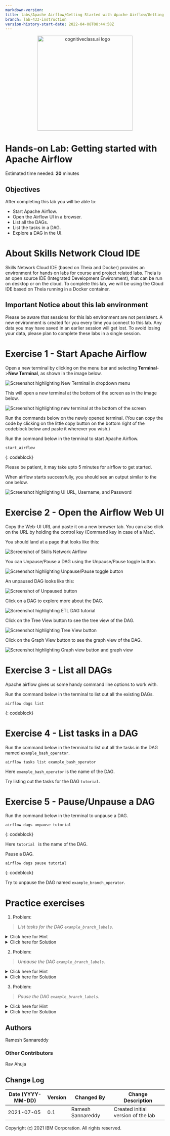 ```yaml
---
markdown-version: 
title: labs/Apache Airflow/Getting Started with Apache Airflow/Getting started with Apache Airflow
branch: lab-433-instruction
version-history-start-date: 2022-04-08T08:44:58Z
---
```


<center>
    <img src="https://cf-courses-data.s3.us.cloud-object-storage.appdomain.cloud/IBM-DB0250EN-SkillsNetwork/labs/module%201/images/IDSNlogo.png" width="300" alt="cognitiveclass.ai logo"  />
</center>

# Hands-on Lab: Getting started with Apache Airflow

Estimated time needed: **20** minutes

## Objectives

After completing this lab you will be able to:

*   Start Apache Airflow.
*   Open the Airflow UI in a browser.
*   List all the DAGs.
*   List the tasks in a DAG.
*   Explore a DAG in the UI.

# About Skills Network Cloud IDE

Skills Network Cloud IDE (based on Theia and Docker) provides an environment for hands on labs for course and project related labs. Theia is an open source IDE (Integrated Development Environment), that can be run on desktop or on the cloud. To complete this lab, we will be using the Cloud IDE based on Theia running in a Docker container.

## Important Notice about this lab environment

Please be aware that sessions for this lab environment are not persistent. A new environment is created for you every time you connect to this lab. Any data you may have saved in an earlier session will get lost. To avoid losing your data, please plan to complete these labs in a single session.

# Exercise 1 - Start Apache Airflow

Open a new terminal by clicking on the menu bar and selecting **Terminal**->**New Terminal**, as shown in the image below.

![Screenshot highlighting New Terminal in dropdown menu](https://cf-courses-data.s3.us.cloud-object-storage.appdomain.cloud/IBM-DB0250EN-SkillsNetwork/labs/Apache%20Airflow/Getting%20Started%20with%20Apache%20Airflow/images/new-terminal.png)

This will open a new terminal at the bottom of the screen as in the image below.

![Screenshot highlighting new terminal at the bottom of the screen](https://cf-courses-data.s3.us.cloud-object-storage.appdomain.cloud/IBM-DB0250EN-SkillsNetwork/labs/Apache%20Airflow/Getting%20Started%20with%20Apache%20Airflow/images/terminal_bottom_screen.png)

Run the commands below on the newly opened terminal. (You can copy the code by clicking on the little copy button on the bottom right of the codeblock below and paste it wherever you wish.)

Run the command below in the terminal to start Apache Airflow.

```
start_airflow
```

{: codeblock}

Please be patient, it may take upto 5 minutes for airflow to get started.

When airflow starts successfully, you should see an output similar to the one below.

![Screenshot highlighting UI URL, Username, and Password](https://cf-courses-data.s3.us.cloud-object-storage.appdomain.cloud/IBM-DB0250EN-SkillsNetwork/labs/Apache%20Airflow/Getting%20Started%20with%20Apache%20Airflow/images/start_airflow.png)

# Exercise 2 - Open the Airflow Web UI

Copy the Web-UI URL and paste it on a new browser tab. You can also click on the URL by holding the control key (Command key in case of a Mac).

You should land at a page that looks like this:

![Screenshot of Skills Network Airflow](https://cf-courses-data.s3.us.cloud-object-storage.appdomain.cloud/IBM-DB0250EN-SkillsNetwork/labs/Apache%20Airflow/Getting%20Started%20with%20Apache%20Airflow/images/airflow_webui.png)

You can Unpause/Pause a DAG using the Unpause/Pause toggle button.

![Screenshot highlighting Unpause/Pause toggle button](https://cf-courses-data.s3.us.cloud-object-storage.appdomain.cloud/IBM-DB0250EN-SkillsNetwork/labs/Apache%20Airflow/Getting%20Started%20with%20Apache%20Airflow/images/airflow_pause_unpause.png)

An unpaused DAG looks like this:

![Screenshot of Unpaused button](https://cf-courses-data.s3.us.cloud-object-storage.appdomain.cloud/IBM-DB0250EN-SkillsNetwork/labs/Apache%20Airflow/Getting%20Started%20with%20Apache%20Airflow/images/airflow_unpaused_dag.png)

Click on a DAG to explore more about the DAG.

![Screenshot highlighting ETL DAG tutorial](https://cf-courses-data.s3.us.cloud-object-storage.appdomain.cloud/IBM-DB0250EN-SkillsNetwork/labs/Apache%20Airflow/Getting%20Started%20with%20Apache%20Airflow/images/airflow_dag_click.png)

Click on the Tree View button to see the tree view of the DAG.

![Screenshot highlighting Tree View button](https://cf-courses-data.s3.us.cloud-object-storage.appdomain.cloud/IBM-DB0250EN-SkillsNetwork/labs/Apache%20Airflow/Getting%20Started%20with%20Apache%20Airflow/images/airflow_tree_view.png)

Click on the Graph View button to see the graph view of the DAG.

![Screenshot highlighting Graph view button and graph view](https://cf-courses-data.s3.us.cloud-object-storage.appdomain.cloud/IBM-DB0250EN-SkillsNetwork/labs/Apache%20Airflow/Getting%20Started%20with%20Apache%20Airflow/images/airflow_graph_view.png)

# Exercise 3 - List all DAGs

Apache airflow gives us some handy command line options to work with.

Run the command below in the terminal to list out all the existing DAGs.

```
airflow dags list
```

{: codeblock}

# Exercise 4 - List tasks in a DAG

Run the command below in the terminal to list out all the tasks in the DAG named `example_bash_operator`.

```
airflow tasks list example_bash_operator
```

Here `example_bash_operator` is the name of the DAG.

Try listing out the tasks for the DAG `tutorial`.

# Exercise 5 - Pause/Unpause a DAG

Run the command below in the terminal to unpause a DAG.

```
airflow dags unpause tutorial
```

{: codeblock}

Here ` tutorial  ` is the name of the DAG.

Pause a DAG.

```
airflow dags pause tutorial
```

{: codeblock}

Try to unpause the DAG named `example_branch_operator`.

# Practice exercises

1.  Problem:

> *List tasks for the DAG `example_branch_labels`.*

<details>
<summary>Click here for Hint</summary>

> Use `list` option.

</details>

<details>
<summary>Click here for Solution</summary>

```
airflow tasks list example_branch_labels
```

{: codeblock}

</details>

2.  Problem:

> *Unpause the DAG `example_branch_labels`.*

<details>
<summary>Click here for Hint</summary>

> Use the unpause option.

</details>

<details>
<summary>Click here for Solution</summary>

```
airflow dags unpause example_branch_labels

```

{: codeblock}

</details>

3.  Problem:

> *Pause the DAG `example_branch_labels`.*

<details>
<summary>Click here for Hint</summary>

> Use the pause option.

</details>

<details>
<summary>Click here for Solution</summary>

```
airflow dags pause example_branch_labels

```

{: codeblock}

</details>

## Authors

Ramesh Sannareddy

### Other Contributors

Rav Ahuja

## Change Log

| Date (YYYY-MM-DD) | Version | Changed By        | Change Description                 |
| ----------------- | ------- | ----------------- | ---------------------------------- |
| 2021-07-05        | 0.1     | Ramesh Sannareddy | Created initial version of the lab |

Copyright (c) 2021 IBM Corporation. All rights reserved.
